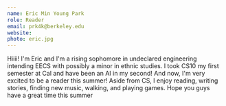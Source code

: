 ```yaml
---
name: Eric Min Young Park
role: Reader
email: prk4k@berkeley.edu
website:
photo: eric.jpg
---
```

Hiiii! I'm Eric and I'm a rising sophomore in undeclared engineering intending EECS with possibly a minor in ethnic studies. I took CS10 my first semester at Cal and have been an AI in my second! And now, I'm very excited to be a reader this summer! Aside from CS, I enjoy reading, writing stories, finding new music, walking, and playing games. Hope you guys have a great time this summer
